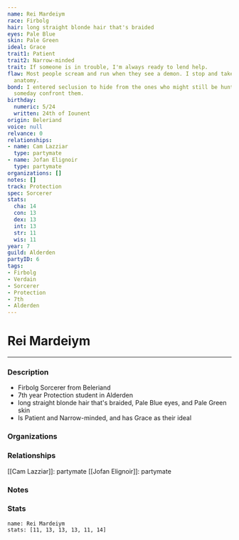 ```yaml
---
name: Rei Mardeiym
race: Firbolg
hair: long straight blonde hair that's braided
eyes: Pale Blue
skin: Pale Green
ideal: Grace
trait1: Patient
trait2: Narrow-minded
trait: If someone is in trouble, I'm always ready to lend help.
flaw: Most people scream and run when they see a demon. I stop and take notes on its
  anatomy.
bond: I entered seclusion to hide from the ones who might still be hunting me. I must
  someday confront them.
birthday:
  numeric: 5/24
  written: 24th of Iounent
origin: Beleriand
voice: null
relvance: 0
relationships:
- name: Cam Lazziar
  type: partymate
- name: Jofan Elignoir
  type: partymate
organizations: []
notes: []
track: Protection
spec: Sorcerer
stats:
  cha: 14
  con: 13
  dex: 13
  int: 13
  str: 11
  wis: 11
year: 7
guild: Alderden
partyID: 6
tags:
- Firbolg
- Verdain
- Sorcerer
- Protection
- 7th
- Alderden
---
```

# Rei Mardeiym
---
### Description
- Firbolg Sorcerer from Beleriand
- 7th year Protection student in Alderden
- long straight blonde hair that's braided, Pale Blue eyes, and Pale Green skin
- Is Patient and Narrow-minded, and has Grace as their ideal

### Organizations

### Relationships
[[Cam Lazziar]]: partymate
[[Jofan Elignoir]]: partymate

### Notes

### Stats
```statblock
name: Rei Mardeiym
stats: [11, 13, 13, 13, 11, 14]
```
